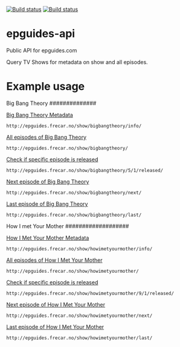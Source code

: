[![Build status](https://ci.frigg.io/badges/frecar/epguides-api)](https://ci.frigg.io/frecar/epguides-api/last/)
[![Build status](https://ci.frigg.io/badges/coverage/frecar/epguides-api/)](https://ci.frigg.io/frecar/epguides-api/last/)

epguides-api
===================

Public API for epguides.com 

Query TV Shows for metadata on show and all episodes.


Example usage
===================

Big Bang Theory
##############

[Big Bang Theory Metadata](http://epguides.frecar.no/show/bigbangtheory/info/)

    http://epguides.frecar.no/show/bigbangtheory/info/

[All episodes of Big Bang Theory](http://epguides.frecar.no/show/bigbangtheory/)

    http://epguides.frecar.no/show/bigbangtheory/

[Check if specific episode is released](http://epguides.frecar.no/show/bigbangtheory/5/1/released/)

    http://epguides.frecar.no/show/bigbangtheory/5/1/released/

[Next episode of Big Bang Theory](http://epguides.frecar.no/show/bigbangtheory/next/)

    http://epguides.frecar.no/show/bigbangtheory/next/

[Last episode of Big Bang Theory](http://epguides.frecar.no/show/bigbangtheory/last/)

    http://epguides.frecar.no/show/bigbangtheory/last/


How I met Your Mother
###################

[How I Met Your Mother Metadata](http://epguides.frecar.no/show/howimetyourmother/info/)

    http://epguides.frecar.no/show/howimetyourmother/info/

[All episodes of How I Met Your Mother](http://epguides.frecar.no/show/howimetyourmother/)

    http://epguides.frecar.no/show/howimetyourmother/

[Check if specific episode is released](http://epguides.frecar.no/show/howimetyourmother/9/1/released/)

    http://epguides.frecar.no/show/howimetyourmother/9/1/released/

[Next episode of How I Met Your Mother](http://epguides.frecar.no/show/howimetyourmother/next/)

    http://epguides.frecar.no/show/howimetyourmother/next/

[Last episode of How I Met Your Mother](http://epguides.frecar.no/show/howimetyourmother/last/)

    http://epguides.frecar.no/show/howimetyourmother/last/

